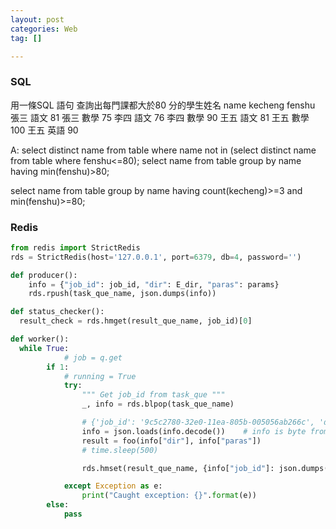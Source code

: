 ```yaml
---
layout: post
categories: Web
tag: [] 

---
```


### SQL

用一條SQL 語句 查詢出每門課都大於80 分的學生姓名
name kecheng fenshu 
張三 語文 81
張三 數學 75
李四 語文 76
李四 數學 90
王五 語文 81
王五 數學 100
王五 英語 90

A: select distinct name from table where name not in (select distinct name from table where fenshu<=80);
  select name from table group by name having min(fenshu)>80;

 select name from table group by name having count(kecheng)>=3 and min(fenshu)>=80;



### Redis

```python
from redis import StrictRedis
rds = StrictRedis(host='127.0.0.1', port=6379, db=4, password='')

def producer():
	info = {"job_id": job_id, "dir": E_dir, "paras": params}
	rds.rpush(task_que_name, json.dumps(info))

def status_checker():
  result_check = rds.hmget(result_que_name, job_id)[0]

def worker():
  while True:
            # job = q.get
        if 1:
            # running = True
            try:
                """ Get job_id from task_que """
                _, info = rds.blpop(task_que_name)

                # {'job_id': '9c5c2780-32e0-11ea-805b-005056ab266c', 'dir': 'M_', 'paras': {'_name': 'testxxxxx7373'}}
                info = json.loads(info.decode())    # info is byte from redis
                result = foo(info["dir"], info["paras"])
                # time.sleep(500)

                rds.hmset(result_que_name, {info["job_id"]: json.dumps(result)})

            except Exception as e:
                print("Caught exception: {}".format(e))
        else:
            pass
```



### 